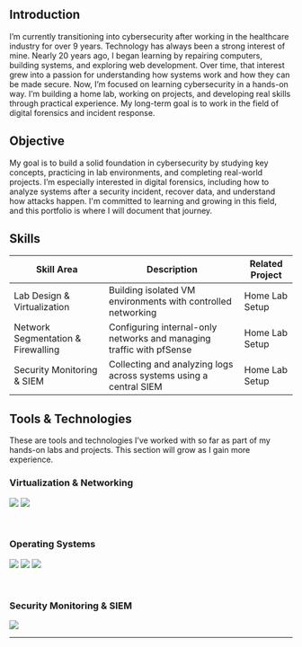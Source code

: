 ## Introduction
I’m currently transitioning into cybersecurity after working in the healthcare industry for over 9 years. Technology has always been a strong interest of mine. Nearly 20 years ago, I began learning by repairing computers, building systems, and exploring web development. Over time, that interest grew into a passion for understanding how systems work and how they can be made secure.
Now, I’m focused on learning cybersecurity in a hands-on way. I’m building a home lab, working on projects, and developing real skills through practical experience. My long-term goal is to work in the field of digital forensics and incident response.

## Objective
My goal is to build a solid foundation in cybersecurity by studying key concepts, practicing in lab environments, and completing real-world projects. I’m especially interested in digital forensics, including how to analyze systems after a security incident, recover data, and understand how attacks happen. I'm committed to learning and growing in this field, and this portfolio is where I will document that journey.

## Skills
| Skill Area                         | Description                                                       | Related Project                               |
|-----------------------------------|-------------------------------------------------------------------|------------------------------------------------|
| Lab Design & Virtualization       | Building isolated VM environments with controlled networking      | Home Lab Setup |
| Network Segmentation & Firewalling| Configuring internal-only networks and managing traffic with pfSense | Home Lab Setup |
| Security Monitoring & SIEM        | Collecting and analyzing logs across systems using a central SIEM | Home Lab Setup |

## Tools & Technologies
These are tools and technologies I’ve worked with so far as part of my hands-on labs and projects. This section will grow as I gain more experience.

### Virtualization & Networking  
<img src="https://img.shields.io/badge/-VirtualBox-2279A7?&style=for-the-badge&logo=VirtualBox&logoColor=white" /> <img src="https://img.shields.io/badge/-pfSense-C63638?&style=for-the-badge&logo=pfSense&logoColor=white" />

<br>

### Operating Systems  
<img src="https://img.shields.io/badge/-Windows%2010%2F11-0078D4?&style=for-the-badge&logo=Windows&logoColor=white" /> <img src="https://img.shields.io/badge/-Kali%20Linux-5C7A87?&style=for-the-badge&logo=Kali%20Linux&logoColor=white" /> <img src="https://img.shields.io/badge/-Ubuntu%20Server-E95420?&style=for-the-badge&logo=Ubuntu&logoColor=white" />

<br>

### Security Monitoring & SIEM  
<img src="https://img.shields.io/badge/-Wazuh-000000?&style=for-the-badge&logo=Wazuh&logoColor=white" />

---
